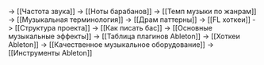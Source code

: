 -> [[Частота звука]]
-> [[Ноты барабанов]]
-> [[Темп музыки по жанрам]]
-> [[Музыкальная терминология]]
-> [[Драм паттерны]]
-> [[FL хоткеи]]
-> [[Структура проекта]]
-> [[Как писать бас]]
-> [[Основные музыкальные эффекты]]
-> [[Таблица плагинов Ableton]]
-> [[Хоткеи Ableton]]
-> [[Качественное музыкальное оборудование]]
-> [[Инструменты Ableton]]